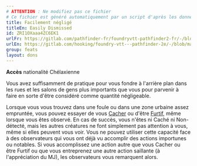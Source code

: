```yaml
---
# ATTENTION : Ne modifiez pas ce fichier
# Ce fichier est généré automatiquement par un script d'après les données du module Foundry VTT officiel et de sa traduction
title: Facilement négligé
titleEn: Easily Dismissed
id: ZRI1OXaaa4ZC6EK1
urlFr: https://gitlab.com/pathfinder-fr/foundryvtt-pathfinder2-fr/-/blob/master/data/feats/ZRI1OXaaa4ZC6EK1.htm
urlEn: https://gitlab.com/hooking/foundry-vtt---pathfinder-2e/-/blob/master/packs/data/feats.db/easily-dismissed.json
group: feats
layout: dons
---
```

**Accès** nationalité Chélaxienne

Vous avez suffisamment de pratique pour vous fondre à l'arrière plan dans les rues et les salons de gens plus importants que vous pour parvenir à faire en sorte d'être considéré comme quantité négligeable.

Lorsque vous vous trouvez dans une foule ou dans une zone urbaine assez empruntée, vous pouvez essayer de vous [Cacher](../actions/se-cacher.md) ou d'être [Furtif](../actions/être-furtif.md), même lorsque vous êtes observé. En cas de succès, vous n'êtes ni Caché ni Non-détecté, mais les autres créatures ne font simplement pas attention à vous, même si elles peuvent vous voir. Vous ne pouvez utiliser cette capacité face à des observateurs qui vous ont déjà vu accomplir des actions importunes ou notables. Si vous accomplissez une action autre que vous Cacher ou être Furtif ou que vous entreprenez une autre action saillante (à l'appréciation du MJ), les observateurs vous remarquent alors.


